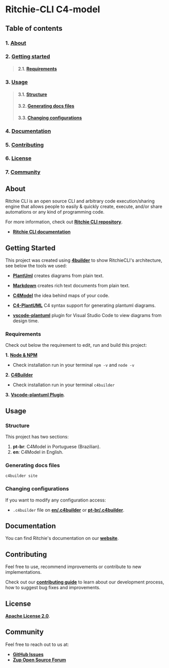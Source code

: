 # **Ritchie-CLI C4-model**

## **Table of contents**
### 1. [**About**](#about)
### 2. [**Getting started**](#getting-started)
>#### 2.1.  [**Requirements**](#requirements)
### 3. [**Usage**](#usage)
>#### 3.1. [**Structure**](#structure)
>#### 3.2. [**Generating docs files**](#generating-docs-files)
>#### 3.3. [**Changing configurations**](#changing-configurations)
### 4. [**Documentation**](#documentation)       
### 5. [**Contributing**](#contributing)
### 6. [**License**](#license)
### 7. [**Community**](#community)

## **About**

Ritchie CLI is an open source CLI and arbitrary code execution/sharing engine that allows people to easily & quickly create, execute, and/or share automations or any kind of programming code.

For more information, check out [**Ritchie CLI repository**](https://github.com/ZupIT/ritchie-cli).

- [**Ritchie CLI documentation**](https://docs.ritchiecli.io/) 

## **Getting Started**
This project was created using [**4builder**](https://adrianvlupu.github.io/C4-Builder/) to show RitchieCLI's architecture, see below the tools we used:  

- [**PlantUml**](http://plantuml.com/) creates diagrams from plain text.

- [**Markdown**](https://guides.github.com/features/mastering-markdown/) creates rich text documents from plain text.

- [**C4Model**](https://c4model.com/) the idea behind maps of your code.

- [**C4-PlantUML**](https://github.com/RicardoNiepel/C4-PlantUML) C4 syntax support for generating plantuml diagrams.

- [**vscode-plantuml**](https://github.com/qjebbs/vscode-plantuml) plugin for Visual Studio Code to view diagrams from design time.

### **Requirements**
Check out below the requirement to edit, run and build this project:

**1.** [**Node & NPM**](https://nodejs.org/en/)
  - Check installation run in your terminal `npm -v` and `node -v`

**2.** [**C4Builder**](https://adrianvlupu.github.io/C4-Builder/)
  - Check installation run in your terminal `c4builder`

**3.** [**Vscode-plantuml Plugin**](https://github.com/qjebbs/vscode-plantuml). 


## **Usage**
### **Structure**
This project has two sections:

1. **pt-br**: C4Model in Portuguese (Brazilian).
2. **en**: C4Model in English.


### **Generating docs files**
 
 `c4builder site`

### **Changing configurations**

If you want to modify any configuration access:
-  `.c4builder` file on [**en/.c4builder**](https://github.com/ZupIT/ritchiecli-c4model//tree/main/en/.c4builder)  or [**pt-br/.c4builder**](https://github.com/ZupIT/ritchiecli-c4model//tree/main/pt-br/.c4builder).

## **Documentation**
You can find Ritchie's documentation on our [**website**](https://ritchiecli.io/).

## **Contributing**

Feel free to use, recommend improvements or contribute to new implementations.

Check out our [**contributing guide**](https://github.com/ZupIT/ritchie-cli/blob/main/CONTRIBUTING.md) to learn about our development process, how to suggest bug fixes and improvements. 

## **License**
 [**Apache License 2.0**](https://github.com/ZupIT/ritchiecli-c4model/blob/main/LICENSE).

## **Community**

Feel free to reach out to us at:

- [**GitHub Issues**](https://github.com/ZupIT/ritchie-cli/issues)
- [**Zup Open Source Forum**](https://forum.zup.com.br)

